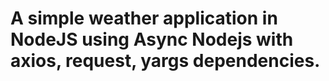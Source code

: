 # A simple weather application in NodeJS using Async Nodejs with axios, request, yargs dependencies.
